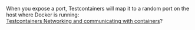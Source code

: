 When you expose a port, Testcontainers will map it to a random port on the host where Docker is running:  
[Testcontainers Networking and communicating with containers](../../features/networking.md)?

